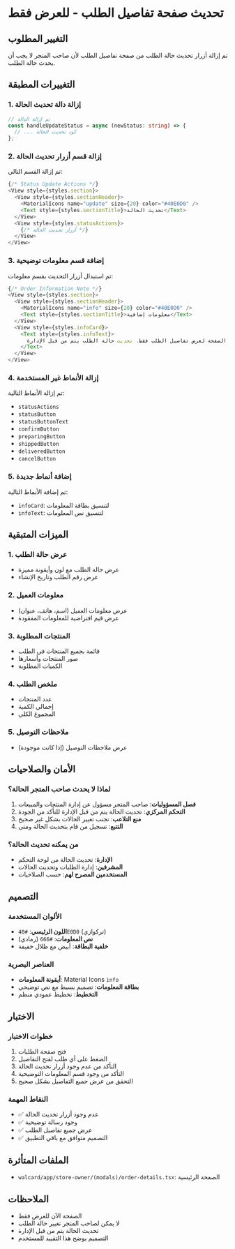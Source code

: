 # تحديث صفحة تفاصيل الطلب - للعرض فقط

## التغيير المطلوب
تم إزالة أزرار تحديث حالة الطلب من صفحة تفاصيل الطلب لأن صاحب المتجر لا يجب أن يحدث حالة الطلب.

## التغييرات المطبقة

### 1. إزالة دالة تحديث الحالة
```typescript
// تم إزالة الدالة
const handleUpdateStatus = async (newStatus: string) => {
  // ... كود تحديث الحالة
};
```

### 2. إزالة قسم أزرار تحديث الحالة
تم إزالة القسم التالي:
```typescript
{/* Status Update Actions */}
<View style={styles.section}>
  <View style={styles.sectionHeader}>
    <MaterialIcons name="update" size={20} color="#40E0D0" />
    <Text style={styles.sectionTitle}>تحديث الحالة</Text>
  </View>
  <View style={styles.statusActions}>
    {/* أزرار تحديث الحالة */}
  </View>
</View>
```

### 3. إضافة قسم معلومات توضيحية
تم استبدال أزرار التحديث بقسم معلومات:
```typescript
{/* Order Information Note */}
<View style={styles.section}>
  <View style={styles.sectionHeader}>
    <MaterialIcons name="info" size={20} color="#40E0D0" />
    <Text style={styles.sectionTitle}>معلومات إضافية</Text>
  </View>
  <View style={styles.infoCard}>
    <Text style={styles.infoText}>
      هذه الصفحة لعرض تفاصيل الطلب فقط. تحديث حالة الطلب يتم من قبل الإدارة.
    </Text>
  </View>
</View>
```

### 4. إزالة الأنماط غير المستخدمة
تم إزالة الأنماط التالية:
- `statusActions`
- `statusButton`
- `statusButtonText`
- `confirmButton`
- `preparingButton`
- `shippedButton`
- `deliveredButton`
- `cancelButton`

### 5. إضافة أنماط جديدة
تم إضافة الأنماط التالية:
- `infoCard`: لتنسيق بطاقة المعلومات
- `infoText`: لتنسيق نص المعلومات

## الميزات المتبقية

### 1. عرض حالة الطلب
- عرض حالة الطلب مع لون وأيقونة مميزة
- عرض رقم الطلب وتاريخ الإنشاء

### 2. معلومات العميل
- عرض معلومات العميل (اسم، هاتف، عنوان)
- عرض قيم افتراضية للمعلومات المفقودة

### 3. المنتجات المطلوبة
- قائمة بجميع المنتجات في الطلب
- صور المنتجات وأسعارها
- الكميات المطلوبة

### 4. ملخص الطلب
- عدد المنتجات
- إجمالي الكمية
- المجموع الكلي

### 5. ملاحظات التوصيل
- عرض ملاحظات التوصيل (إذا كانت موجودة)

## الأمان والصلاحيات

### لماذا لا يحدث صاحب المتجر الحالة؟
1. **فصل المسؤوليات**: صاحب المتجر مسؤول عن إدارة المنتجات والمبيعات
2. **التحكم المركزي**: تحديث الحالة يتم من قبل الإدارة للتأكد من الجودة
3. **منع التلاعب**: تجنب تغيير الحالات بشكل غير صحيح
4. **التتبع**: تسجيل من قام بتحديث الحالة ومتى

### من يمكنه تحديث الحالة؟
- **الإدارة**: تحديث الحالة من لوحة التحكم
- **المشرفين**: إدارة الطلبات وتحديث الحالات
- **المستخدمين المصرح لهم**: حسب الصلاحيات

## التصميم

### الألوان المستخدمة
- **اللون الرئيسي**: `#40E0D0` (تركوازي)
- **نص المعلومات**: `#666` (رمادي)
- **خلفية البطاقة**: أبيض مع ظلال خفيفة

### العناصر البصرية
- **أيقونة المعلومات**: Material Icons `info`
- **بطاقة المعلومات**: تصميم بسيط مع نص توضيحي
- **التخطيط**: تخطيط عمودي منظم

## الاختبار

### خطوات الاختبار
1. فتح صفحة الطلبات
2. الضغط على أي طلب لفتح التفاصيل
3. التأكد من عدم وجود أزرار تحديث الحالة
4. التأكد من وجود قسم المعلومات التوضيحية
5. التحقق من عرض جميع التفاصيل بشكل صحيح

### النقاط المهمة
- ✅ عدم وجود أزرار تحديث الحالة
- ✅ وجود رسالة توضيحية
- ✅ عرض جميع تفاصيل الطلب
- ✅ التصميم متوافق مع باقي التطبيق

## الملفات المتأثرة
- `walcard/app/store-owner/(modals)/order-details.tsx`: الصفحة الرئيسية

## الملاحظات
- الصفحة الآن للعرض فقط
- لا يمكن لصاحب المتجر تغيير حالة الطلب
- تحديث الحالة يتم من قبل الإدارة
- التصميم يوضح هذا التقييد للمستخدم 